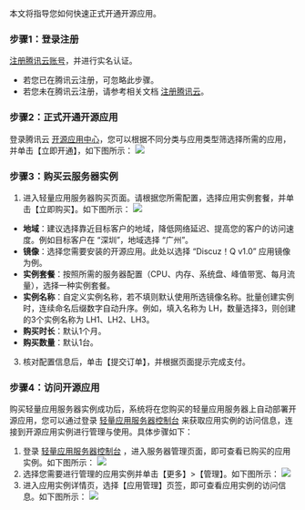 本文将指导您如何快速正式开通开源应用。

### 步骤1：登录注册
[注册腾讯云账号](https://cloud.tencent.com/register?s_url=https%3A%2F%2Fcloud.tencent.com%2F)，并进行实名认证。
- 若您已在腾讯云注册，可忽略此步骤。
- 若您未在腾讯云注册，请参考相关文档 [注册腾讯云](https://cloud.tencent.com/document/product/378/17985)。

### 步骤2：正式开通开源应用
登录腾讯云 [开源应用中心](https://oac.cloud.tencent.com/)，您可以根据不同分类与应用类型筛选择所需的应用，并单击【立即开通】，如下图所示：
![](https://main.qcloudimg.com/raw/49c3c9b7a0180a926150a866d7177901.png)

### 步骤3：购买云服务器实例
1. 进入轻量应用服务器购买页面。请根据您所需配置，选择应用实例套餐，并单击【立即购买】。如下图所示：
![](https://main.qcloudimg.com/raw/7d7a214fdf8a89f4a8a2c33968905842.png)
 - **地域**：建议选择靠近目标客户的地域，降低网络延迟、提高您的客户的访问速度。例如目标客户在 “深圳”，地域选择 “广州”。
 - **镜像**：选择您需要安装的开源应用。此处以选择 “Discuz！Q v1.0” 应用镜像为例。
 - **实例套餐**：按照所需的服务器配置（CPU、内存、系统盘、峰值带宽、每月流量），选择一种实例套餐。
 - **实例名称**：自定义实例名称，若不填则默认使用所选镜像名称。批量创建实例时，连续命名后缀数字自动升序。例如，填入名称为 LH，数量选择3，则创建的3个实例名称为 LH1、LH2、LH3。
 - **购买时长**：默认1个月。
 - **购买数量**：默认1台。
3. 核对配置信息后，单击【提交订单】，并根据页面提示完成支付。

### 步骤4：访问开源应用
购买轻量应用服务器实例成功后，系统将在您购买的轻量应用服务器上自动部署开源应用，您可以通过登录 [轻量应用服务器控制台]( https://console.cloud.tencent.com/oac) 来获取应用实例的访问信息，连接到开源应用实例进行管理与使用。具体步骤如下：
1. 登录 [轻量应用服务器控制台]( https://console.cloud.tencent.com/oac) ，进入服务器管理页面，即可查看已购买的应用实例。如下图所示：
![](https://main.qcloudimg.com/raw/8f84b0bfa5c9fd412daa4a92a48f50b1.png)
2. 选择您需要进行管理的应用实例并单击【更多】>【管理】。如下图所示：
![](https://main.qcloudimg.com/raw/eb8d1a3780fd54f254208a75fce8db36.png)
3. 进入应用实例详情页，选择【应用管理】页签，即可查看应用实例的访问信息。如下图所示：
![](https://main.qcloudimg.com/raw/ab75a2ba595c66b9ad46280fe8b30242.png)
